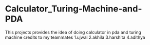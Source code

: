 # Calculator_Turing-Machine-and-PDA
This projects provides the idea of doing calculator in pda and turing machine
credits to my teammates
1.ujwal
2.akhila
3.harshita
4.adithya
